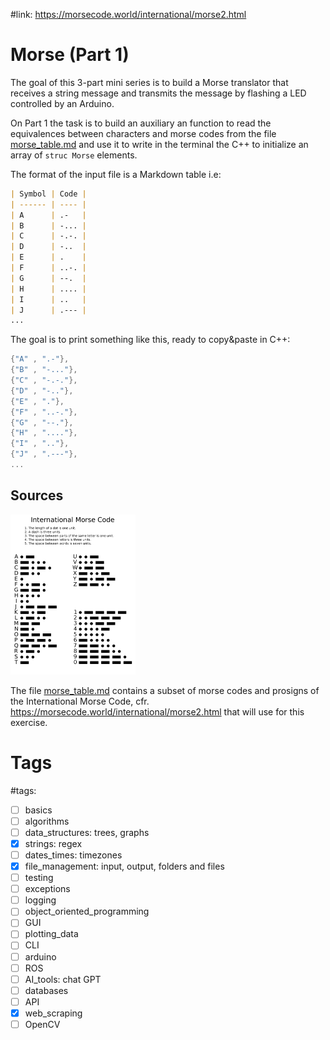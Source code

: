 #link: https://morsecode.world/international/morse2.html

# Morse (Part 1)
The goal of this 3-part mini series is to build a Morse translator that receives a string message and transmits the message by flashing a LED controlled by an Arduino. 

On Part 1 the task is to build an auxiliary an function to read the equivalences between characters and morse codes from the file [morse_table.md](./morse_table.md) and use it to write in the terminal the C++ to initialize an array of `struc Morse` elements.

The format of the input file is a Markdown table i.e:

```markdown
| Symbol | Code |
| ------ | ---- |
| A      | .-   |
| B      | -... |
| C      | -.-. |
| D      | -..  |
| E      | .    |
| F      | ..-. |
| G      | --.  |
| H      | .... |
| I      | ..   |
| J      | .--- |
...
```

The goal is to print something like this, ready to copy&paste in C++: 
```c++
{"A" , ".-"},
{"B" , "-..."},
{"C" , "-.-."},
{"D" , "-.."},
{"E" , "."},
{"F" , "..-."},
{"G" , "--."},
{"H" , "...."},
{"I" , ".."},
{"J" , ".---"},
...
```

## Sources

<img src="./International_Morse_Code.png" style="zoom: 25%;" />

The file  [morse_table.md](./morse_table.md)  contains a subset of morse codes and prosigns of the International Morse Code, cfr. https://morsecode.world/international/morse2.html that will use for this exercise.

# Tags

#tags: 

- [ ] basics
- [ ] algorithms
- [ ] data_structures: trees, graphs
- [x] strings: regex
- [ ] dates_times: timezones
- [x] file_management: input, output, folders and files
- [ ] testing
- [ ] exceptions
- [ ] logging
- [ ] object_oriented_programming
- [ ] GUI
- [ ] plotting_data
- [ ] CLI
- [ ] arduino
- [ ] ROS
- [ ] AI_tools: chat GPT
- [ ] databases
- [ ] API
- [x] web_scraping
- [ ] OpenCV